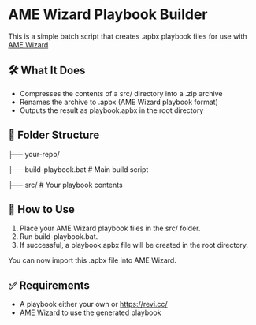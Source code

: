 # AME Wizard Playbook Builder

This is a simple batch script that creates .apbx playbook files for use with [AME Wizard](https://ameliorated.io/)

## 🛠 What It Does

- Compresses the contents of a src/ directory into a .zip archive
- Renames the archive to .apbx (AME Wizard playbook format)
- Outputs the result as playbook.apbx in the root directory

## 📁 Folder Structure

├── your-repo/

├── build-playbook.bat # Main build script

├── src/ # Your playbook contents

## 🚀 How to Use

1. Place your AME Wizard playbook files in the src/ folder.
2. Run build-playbook.bat.
3. If successful, a playbook.apbx file will be created in the root directory.

You can now import this .apbx file into AME Wizard.

## ✅ Requirements
- A playbook either your own or https://revi.cc/
- [AME Wizard](https://ameliorated.io/) to use the generated playbook
